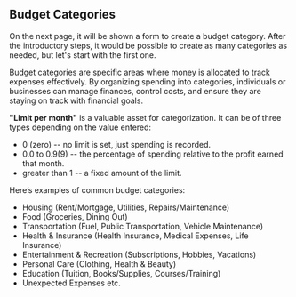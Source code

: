## Budget Categories

On the next page, it will be shown a form to create a budget category. 
After the introductory steps, it would be possible to create as many categories as needed, but let's start with 
the first one. 

Budget categories are specific areas where money is allocated to track expenses effectively. By organizing spending into 
categories, individuals or businesses can manage finances, control costs, and ensure they are staying on track with 
financial goals.

**"Limit per month"** is a valuable asset for categorization. It can be of three types depending on the value entered:
- 0 (zero) -- no limit is set, just spending is recorded.
- 0.0 to 0.9(9) -- the percentage of spending relative to the profit earned that month.
- greater than 1 -- a fixed amount of the limit.

Here’s examples of common budget categories:
- Housing (Rent/Mortgage, Utilities, Repairs/Maintenance)
- Food (Groceries, Dining Out)
- Transportation (Fuel, Public Transportation, Vehicle Maintenance)
- Health & Insurance (Health Insurance, Medical Expenses, Life Insurance)
- Entertainment & Recreation (Subscriptions, Hobbies, Vacations)
- Personal Care (Clothing, Health & Beauty)
- Education (Tuition, Books/Supplies, Courses/Training)
- Unexpected Expenses
etc.
